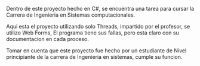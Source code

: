 Dentro de este proyecto hecho en C#, se encuentra una tarea para cursar la Carrera de Ingenieria en Sistemas computacionales.

Aqui esta el proyecto utilizando solo Threads, impartido por el profesor, se utilizo Web Forms, El programa tiene sus fallas, pero esta claro con su documentacion en cada proceso.

Tomar en cuenta que este proyecto fue hecho por un estudiante de Nivel principiante de la carrera de Ingenieria en sistemas, cumple su funcion.
